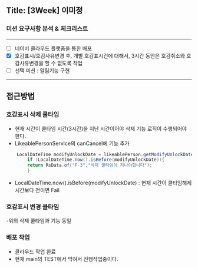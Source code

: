 ## Title: [3Week] 이미정

### 미션 요구사항 분석 & 체크리스트

---

- [ ] 네이버 클라우드 플랫폼을 통한 배포
- [x] 호감표시/호감사유변경 후, 개별 호감표시건에 대해서, 3시간 동안은 호감취소와 호감사유변경을 할 수 없도록 작업
- [ ] 선택 미션 : 알림기능 구현
---

## 접근방법

### 호감표시 삭제 쿨타임 

- 현재 시간이 쿨타임 시간(3시간)을 지난 시간이어야 삭제 기능 로직이 수행되어야 한다.
- LikeablePersonService의 canCancel에 기능 추가
```java
    LocalDateTime modifyUnlockDate = likeablePerson.getModifyUnlockDate();
        if (LocalDateTime.now().isBefore(modifyUnlockDate)){
        return RsData.of("F-3","삭제 쿨타임이 지나야합니다");
        }
```
- LocalDateTime.now().isBefore(modifyUnlockDate) : 현재 시간이 쿨타임해제 시간보다 전이면 Fail

### 호감표시 변경 쿨타임 
-위의 삭제 쿨타임과 기능 동일


### 배포 작업
- 클라우드 작업 완료
- 현재 main의 TEST에서 막혀서 진행작업중이다.